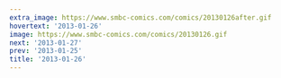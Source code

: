 ```yaml
---
extra_image: https://www.smbc-comics.com/comics/20130126after.gif
hovertext: '2013-01-26'
image: https://www.smbc-comics.com/comics/20130126.gif
next: '2013-01-27'
prev: '2013-01-25'
title: '2013-01-26'
---
```

